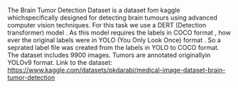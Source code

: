 The Brain Tumor Detection Dataset is a dataset fom kaggle whichspecifically designed for detecting brain tumours using advanced computer vision techniques.
For this task we use a DERT (Detection transformer) model . As this model requires the labels in COCO format , how ever the original labels were in YOLO (You Only Look Once) format . So a seprated label file was created from the labels in YOLO to COCO format. 
The dataset includes 9900 images.
Tumors are annotated originallyin YOLOv9 format.
Link to the dataset: https://www.kaggle.com/datasets/pkdarabi/medical-image-dataset-brain-tumor-detection
